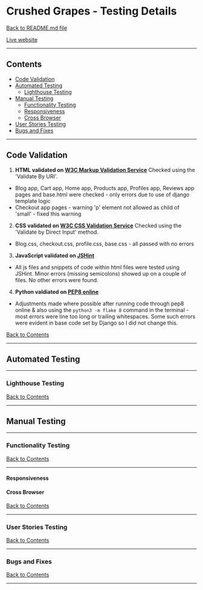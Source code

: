 # Crushed Grapes - Testing Details

[Back to README.md file](README.md)

[Live website](https://crushed-grapes.herokuapp.com/)

___
## Contents
* [Code Validation](#code-validation)
* [Automated Testing](#automated-testing)
    + [Lighthouse Testing](#lighthouse-testing)
* [Manual Testing](#manual-testing)
    + [Functionality Testing](#functionality-testing)
    + [Responsiveness](#responsiveness)
    + [Cross Browser](#cross-browser)
* [User Stories Testing](#user-stories-testing)
* [Bugs and Fixes](#bugs-and-fixes)
___

## Code Validation

1. **HTML validated on [W3C Markup Validation Service](https://validator.w3.org/)**
Checked using the 'Validate By URI'.
* Blog app, Cart app, Home app, Products app, Profiles app, Reviews app pages and base.html were checked - only errors due to use of django template logic 
* Checkout app pages - warning 'p' element not allowed as child of 'small' - fixed this warning


2. **CSS validated on [W3C CSS Validation Service](https://jigsaw.w3.org/css-validator/#validate_by_input)**
Checked using the 'Validate by Direct Input' method.
* Blog.css, checkout.css, profile.css, base.css - all passed with no errors

3. **JavaScript validated on [JSHint](https://jshint.com/)**
* All js files and snippets of code within html files were tested using JSHint. Minor errors (missing semicolons) showed up on a couple of files. No other errors were found.

4. **Python valdiated on [PEP8 online](http://pep8online.com/)**
* Adjustments made where possible after running code through pep8 online & also using the `python3 -m flake 8` command in the terminal - most errors were line too long or trailing whitespaces. Some such errors were evident in base code set by Django so I did not change this. 


[Back to Contents](#contents)
***

## Automated Testing
___
### Lighthouse Testing

[Back to Contents](#contents)
***
## Manual Testing
___
### Functionality Testing

[Back to Contents](#contents)
___

#### Responsiveness



#### Cross Browser


[Back to Contents](#contents)
___
### User Stories Testing

[Back to Contents](#contents)
___
### Bugs and Fixes

[Back to Contents](#contents)
___

